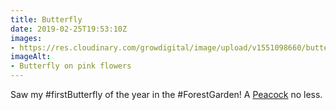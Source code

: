 ```yaml
---
title: Butterfly
date: 2019-02-25T19:53:10Z
images: 
- https://res.cloudinary.com/growdigital/image/upload/v1551098660/butterfly-91A7BDB8.jpg
imageAlt: 
- Butterfly on pink flowers
---
```


Saw my #firstButterfly of the year in the #ForestGarden! A [Peacock](http://www.ukbutterflies.co.uk/species.php?species=io) no less.
